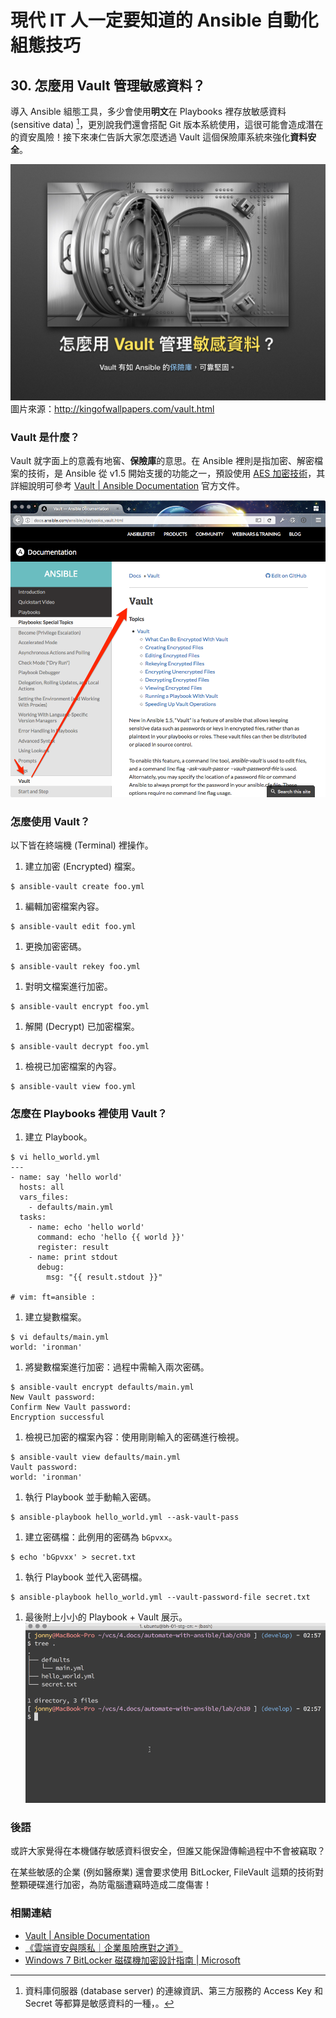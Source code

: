 # 現代 IT 人一定要知道的 Ansible 自動化組態技巧

## 30. 怎麼用 Vault 管理敏感資料？

導入 Ansible 組態工具，多少會使用**明文**在 Playbooks 裡存放敏感資料 (sensitive data) [^1]，更別說我們還會搭配 Git 版本系統使用，這很可能會造成潛在的資安風險！接下來凍仁告訴大家怎麼透過 Vault 這個保險庫系統來強化**資料安全**。

![automate_with_ansible_practice-33.jpg](imgs/automate_with_ansible_practice-33.jpg)
圖片來源：http://kingofwallpapers.com/vault.html


### Vault 是什麼？

Vault 就字面上的意義有地窖、**保險庫**的意思。在 Ansible 裡則是指加密、解密檔案的技術，是 Ansible 從 v1.5 開始支援的功能之一，預設使用 [AES 加密技術][wikipedia_aes]，其詳細說明可參考 [Vault | Ansible Documentation][ansible_docs_vault] 官方文件。

![2016-12-30-ansible-vault-1.png](imgs/2016-12-30-ansible-vault-1.png)

[wikipedia_aes]: https://zh.wikipedia.org/zh-tw/高级加密标准
[ansible_docs_vault]: http://docs.ansible.com/ansible/playbooks_vault.html

### 怎麼使用 Vault？

以下皆在終端機 (Terminal) 裡操作。

1. 建立加密 (Encrypted) 檔案。

  ```
  $ ansible-vault create foo.yml
  ```

1. 編輯加密檔案內容。

  ```
  $ ansible-vault edit foo.yml
  ```

1. 更換加密密碼。

  ```
  $ ansible-vault rekey foo.yml
  ```

1. 對明文檔案進行加密。

  ```
  $ ansible-vault encrypt foo.yml
  ```

1. 解開 (Decrypt) 已加密檔案。

  ```
  $ ansible-vault decrypt foo.yml
  ```

1. 檢視已加密檔案的內容。

  ```
  $ ansible-vault view foo.yml
  ```

### 怎麼在 Playbooks 裡使用 Vault？

1. 建立 Playbook。

  ```
  $ vi hello_world.yml
  ---
  - name: say 'hello world'
    hosts: all
    vars_files:
      - defaults/main.yml
    tasks:
      - name: echo 'hello world'
        command: echo 'hello {{ world }}'
        register: result
      - name: print stdout
        debug:
          msg: "{{ result.stdout }}"
  
  # vim: ft=ansible :
  ```

1. 建立變數檔案。

  ```
  $ vi defaults/main.yml
  world: 'ironman'
  ```

1. 將變數檔案進行加密：過程中需輸入兩次密碼。

  ```
  $ ansible-vault encrypt defaults/main.yml
  New Vault password:
  Confirm New Vault password:
  Encryption successful
  ```

1. 檢視已加密的檔案內容：使用剛剛輸入的密碼進行檢視。

  ```
  $ ansible-vault view defaults/main.yml
  Vault password:
  world: 'ironman'
  ```

1. 執行 Playbook 並手動輸入密碼。

  ```
  $ ansible-playbook hello_world.yml --ask-vault-pass
  ```

1. 建立密碼檔：此例用的密碼為 `bGpvxx`。

  ```
  $ echo 'bGpvxx' > secret.txt
  ```

1. 執行 Playbook 並代入密碼檔。

  ```
  $ ansible-playbook hello_world.yml --vault-password-file secret.txt
  ```

1. 最後附上小小的 Playbook + Vault 展示。
  ![2016-12-30-ansible-vault-2.gif](imgs/2016-12-30-ansible-vault-2.gif)


### 後語

或許大家覺得在本機儲存敏感資料很安全，但誰又能保證傳輸過程中不會被竊取？

在某些敏感的企業 (例如醫療業) 還會要求使用 BitLocker, FileVault 這類的技術對整顆硬碟進行加密，為防電腦遭竊時造成二度傷害！


### 相關連結

- [Vault | Ansible Documentation][ansible_docs_vault]
- [《雲端資安與隱私｜企業風險應對之道》][cloud_security_and_privacy]
- [Windows 7 BitLocker 磁碟機加密設計指南 | Microsoft][win7_bitlocker]

[ansible_docs_vault]: http://docs.ansible.com/ansible/playbooks_vault.html
[cloud_security_and_privacy]: http://books.gotop.com.tw/o_A270
[win7_bitlocker]: https://technet.microsoft.com/zh-tw/library/ee706536(v=ws.10).aspx


[^1]: 資料庫伺服器 (database server) 的連線資訊、第三方服務的 Access Key 和 Secret 等都算是敏感資料的一種，。

